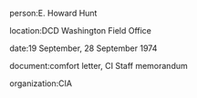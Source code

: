 person:E. Howard Hunt

location:DCD Washington Field Office

date:19 September, 28 September 1974

document:comfort letter, CI Staff memorandum

organization:CIA

